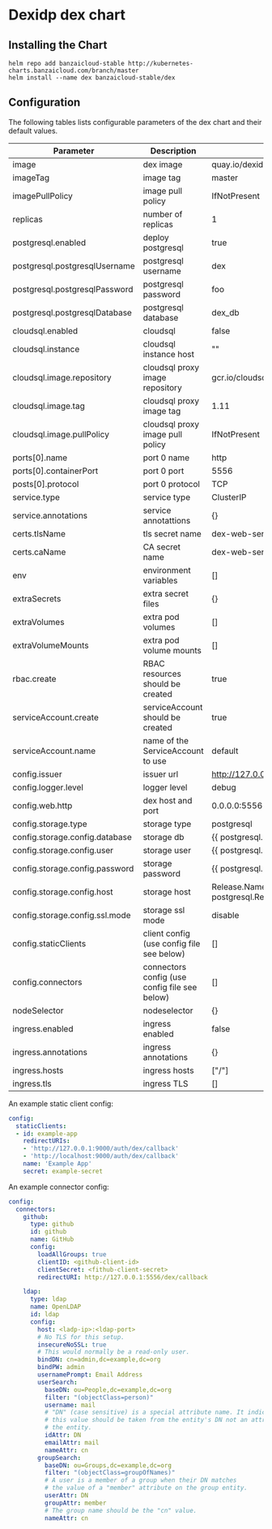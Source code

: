 # Dexidp dex chart

## Installing the Chart

```shell
helm repo add banzaicloud-stable http://kubernetes-charts.banzaicloud.com/branch/master
helm install --name dex banzaicloud-stable/dex
```

## Configuration

The following tables lists configurable parameters of the dex chart and their default values.

|               Parameter             |                Description                  |                  Default                 |
| ----------------------------------- | ------------------------------------------- | -----------------------------------------|
|image                                |dex image                                    |quay.io/dexidp/dex                        |
|imageTag                             |image tag                                    |master                                    |
|imagePullPolicy                      |image pull policy                            |IfNotPresent                              |
|replicas                             |number of replicas                           |1                                         |
|postgresql.enabled                   |deploy postgresql                            |true                                      |
|postgresql.postgresqlUsername        |postgresql username                          |dex                                       |
|postgresql.postgresqlPassword        |postgresql password                          |foo                                       |
|postgresql.postgresqlDatabase        |postgresql database                          |dex_db                                    |
|cloudsql.enabled                     |cloudsql                                     |false                                     |
|cloudsql.instance                    |cloudsql instance host                       |""                                        |
|cloudsql.image.repository            |cloudsql proxy image repository              |gcr.io/cloudsql-docker/gce-proxy          |
|cloudsql.image.tag                   |cloudsql proxy image tag                     |1.11                                      |
|cloudsql.image.pullPolicy            |cloudsql proxy image pull policy             |IfNotPresent                              |
|ports[0].name                        |port 0 name                                  |http                                      |
|ports[0].containerPort               |port 0 port                                  |5556                                      |
|posts[0].protocol                    |port 0 protocol                              |TCP                                       |
|service.type                         |service type                                 |ClusterIP                                 |
|service.annotations                  |service annotattions                         |{}                                        |
|certs.tlsName                        |tls secret name                              |dex-web-server-tls                        |
|certs.caName                         |CA secret name                               |dex-web-server-ca                         |
|env                                  |environment variables                        |[]                                        |
|extraSecrets                         |extra secret files                           |{}                                        |
|extraVolumes                         |extra pod volumes                            |[]                                        |
|extraVolumeMounts                    |extra pod volume mounts                      |[]                                        |
|rbac.create                          |RBAC resources should be created             |true                                      |
|serviceAccount.create                |serviceAccount should be created             |true                                      |
|serviceAccount.name                  |name of the ServiceAccount to use            |default                                   |
|config.issuer                        |issuer url                                   |http://127.0.0.1:5556/dex                 |
|config.logger.level                  |logger level                                 |debug                                     |
|config.web.http                      |dex host and port                            |0.0.0.0:5556                              |
|config.storage.type                  |storage type                                 |postgresql                                |
|config.storage.config.database       |storage db                                   |{{ postgresql.postgresqlDatabase }}       |
|config.storage.config.user           |storage user                                 |{{ postgresql.postgresqlUsername }}       |
|config.storage.config.password       |storage password                             |{{ postgresql.postgresqlPassword }}
|config.storage.config.host           |storage host                                 |Release.Name-postgresql.Release.Namespace..svc.cluster.local:5432|
|config.storage.config.ssl.mode       |storage ssl mode                             |disable                                   |
|config.staticClients                 |client config (use config file see below)    |[]                                        |
|config.connectors                    |connectors config (use config file see below)|[]                                        |
|nodeSelector                         |nodeselector                                 |{}                                        |
|ingress.enabled                      |ingress enabled                              |false                                     |
|ingress.annotations                  |ingress annotations                          |{}                                        |
|ingress.hosts                        |ingress hosts                                |["/"]                                     |
|ingress.tls                          |ingress TLS                                  |[]                                        |

An example static client config:
```yaml
config:
  staticClients:
  - id: example-app
    redirectURIs:
    - 'http://127.0.0.1:9000/auth/dex/callback'
    - 'http://localhost:9000/auth/dex/callback'
    name: 'Example App'
    secret: example-secret
```

An example connector config:
```yaml
config:
  connectors:
    github:
      type: github
      id: github
      name: GitHub
      config:
        loadAllGroups: true
        clientID: <github-client-id>
        clientSecret: <fithub-client-secret>
        redirectURI: http://127.0.0.1:5556/dex/callback

    ldap:
      type: ldap
      name: OpenLDAP
      id: ldap
      config:
        host: <ladp-ip>:<ldap-port>
        # No TLS for this setup.
        insecureNoSSL: true
        # This would normally be a read-only user.
        bindDN: cn=admin,dc=example,dc=org
        bindPW: admin
        usernamePrompt: Email Address
        userSearch:
          baseDN: ou=People,dc=example,dc=org
          filter: "(objectClass=person)"
          username: mail
          # "DN" (case sensitive) is a special attribute name. It indicates that
          # this value should be taken from the entity's DN not an attribute on
          # the entity.
          idAttr: DN
          emailAttr: mail
          nameAttr: cn
        groupSearch:
          baseDN: ou=Groups,dc=example,dc=org
          filter: "(objectClass=groupOfNames)"
          # A user is a member of a group when their DN matches
          # the value of a "member" attribute on the group entity.
          userAttr: DN
          groupAttr: member
          # The group name should be the "cn" value.
          nameAttr: cn
```